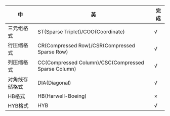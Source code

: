 中|英|完成
--|--|--
三元组格式|ST(Sparse Triplet)/COO(Coordinate)|√
行压缩格式|CR(Compressed Row)/CSR(Compressed Sparse Row)|√
列压缩格式|CC(Compressed Column)/CSC(Compressed Sparse Column)|√
对角线存储格式|DIA(Diagonal)|√
HB格式|HB(Harwell-Boeing)|×
HYB格式|HYB|√
